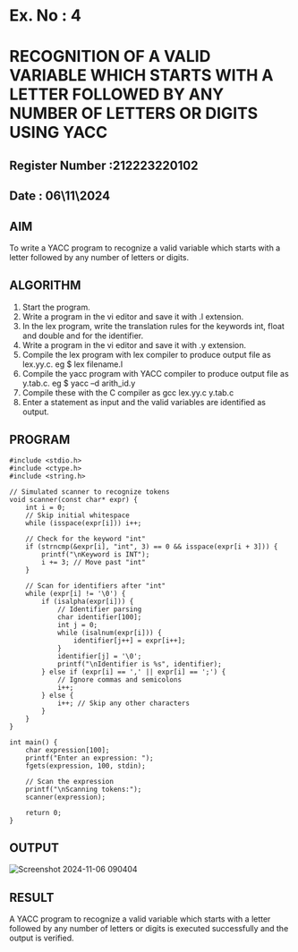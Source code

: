 # Ex. No : 4	
# RECOGNITION OF A VALID VARIABLE WHICH STARTS WITH A LETTER FOLLOWED BY ANY NUMBER OF LETTERS OR DIGITS USING YACC
## Register Number :212223220102
## Date : 06\11\2024

## AIM   
To write a YACC program to recognize a valid variable which starts with a letter followed by any number of letters or digits.

## ALGORITHM
1.	Start the program.
2.	Write a program in the vi editor and save it with .l extension.
3.	In the lex program, write the translation rules for the keywords int, float and double and for the identifier.
4.	Write a program in the vi editor and save it with .y extension.
5.	Compile the lex program with lex compiler to produce output file as lex.yy.c. eg $ lex filename.l
6.	Compile the yacc program with YACC compiler to produce output file as y.tab.c. eg $ yacc –d arith_id.y
7.	Compile these with the C compiler as gcc lex.yy.c y.tab.c
8.	Enter a statement as input and the valid variables are identified as output.

## PROGRAM
```
#include <stdio.h>
#include <ctype.h>
#include <string.h>

// Simulated scanner to recognize tokens
void scanner(const char* expr) {
    int i = 0;
    // Skip initial whitespace
    while (isspace(expr[i])) i++;

    // Check for the keyword "int"
    if (strncmp(&expr[i], "int", 3) == 0 && isspace(expr[i + 3])) {
        printf("\nKeyword is INT");
        i += 3; // Move past "int"
    }

    // Scan for identifiers after "int"
    while (expr[i] != '\0') {
        if (isalpha(expr[i])) {
            // Identifier parsing
            char identifier[100];
            int j = 0;
            while (isalnum(expr[i])) {
                identifier[j++] = expr[i++];
            }
            identifier[j] = '\0';
            printf("\nIdentifier is %s", identifier);
        } else if (expr[i] == ',' || expr[i] == ';') {
            // Ignore commas and semicolons
            i++;
        } else {
            i++; // Skip any other characters
        }
    }
}

int main() {
    char expression[100];
    printf("Enter an expression: ");
    fgets(expression, 100, stdin);
    
    // Scan the expression
    printf("\nScanning tokens:");
    scanner(expression);
    
    return 0;
}
```
## OUTPUT 
![Screenshot 2024-11-06 090404](https://github.com/user-attachments/assets/5d1af4ac-4291-49f2-8cfc-7af7741aebdc)

## RESULT
A  YACC program to recognize a valid variable which starts with a letter followed by any number of letters or digits is executed successfully and the output is verified.


